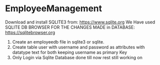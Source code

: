 # EmployeeManagement
Download and install SQLITE3 from: https://www.sqlite.org
We Have used SQLITE DB BROWSER FOR THE CHANGES MADE in DATABASE: https://sqlitebrowser.org

1. Create an employeedb file in sqlite3 or sqlite. 
2. Create table user with username and password as attributes with datatype text for both keeping username as primary Key
3. Only Login via Sqlite Database done till now rest still working on

